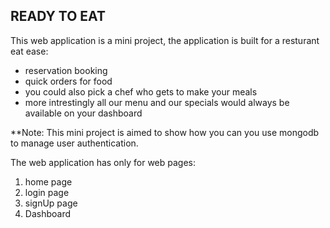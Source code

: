 ## READY TO EAT
This web application is a mini project, the application is built for a resturant eat ease:
- reservation booking
- quick orders for food
- you could also pick a chef who gets to make your meals
- more intrestingly all our menu and our specials would always be available on your dashboard

**Note: This mini project is aimed to show how you can you use mongodb to manage user authentication.

The web application has only for web pages:
1. home page
2. login page
3. signUp page 
4. Dashboard